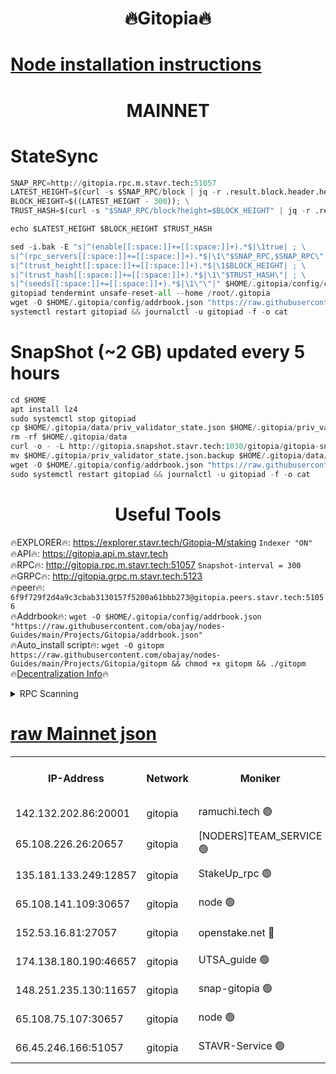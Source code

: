 <h1 align="center"> 🔥Gitopia🔥</h1>

[Node installation instructions](https://github.com/obajay/nodes-Guides/tree/main/Projects/Gitopia)
=

<h1 align="center"> MAINNET</h1>

# StateSync
```python
SNAP_RPC=http://gitopia.rpc.m.stavr.tech:51057
LATEST_HEIGHT=$(curl -s $SNAP_RPC/block | jq -r .result.block.header.height); \
BLOCK_HEIGHT=$((LATEST_HEIGHT - 300)); \
TRUST_HASH=$(curl -s "$SNAP_RPC/block?height=$BLOCK_HEIGHT" | jq -r .result.block_id.hash)

echo $LATEST_HEIGHT $BLOCK_HEIGHT $TRUST_HASH

sed -i.bak -E "s|^(enable[[:space:]]+=[[:space:]]+).*$|\1true| ; \
s|^(rpc_servers[[:space:]]+=[[:space:]]+).*$|\1\"$SNAP_RPC,$SNAP_RPC\"| ; \
s|^(trust_height[[:space:]]+=[[:space:]]+).*$|\1$BLOCK_HEIGHT| ; \
s|^(trust_hash[[:space:]]+=[[:space:]]+).*$|\1\"$TRUST_HASH\"| ; \
s|^(seeds[[:space:]]+=[[:space:]]+).*$|\1\"\"|" $HOME/.gitopia/config/config.toml
gitopiad tendermint unsafe-reset-all --home /root/.gitopia
wget -O $HOME/.gitopia/config/addrbook.json "https://raw.githubusercontent.com/obajay/nodes-Guides/main/Projects/Gitopia/addrbook.json"
systemctl restart gitopiad && journalctl -u gitopiad -f -o cat
```
# SnapShot (~2 GB) updated every 5 hours
```python
cd $HOME
apt install lz4
sudo systemctl stop gitopiad
cp $HOME/.gitopia/data/priv_validator_state.json $HOME/.gitopia/priv_validator_state.json.backup
rm -rf $HOME/.gitopia/data
curl -o - -L http://gitopia.snapshot.stavr.tech:1030/gitopia/gitopia-snap.tar.lz4 | lz4 -c -d - | tar -x -C $HOME/.gitopia --strip-components 2
mv $HOME/.gitopia/priv_validator_state.json.backup $HOME/.gitopia/data/priv_validator_state.json
wget -O $HOME/.gitopia/config/addrbook.json "https://raw.githubusercontent.com/obajay/nodes-Guides/main/Projects/Gitopia/addrbook.json"
sudo systemctl restart gitopiad && journalctl -u gitopiad -f -o cat
```
 <h1 align="center"> Useful Tools</h1>

🔥EXPLORER🔥:      https://explorer.stavr.tech/Gitopia-M/staking  `Indexer "ON"` \
🔥API🔥: 			 		 https://gitopia.api.m.stavr.tech \
🔥RPC🔥:           http://gitopia.rpc.m.stavr.tech:51057              `Snapshot-interval = 300` \
🔥GRPC🔥:          http://gitopia.grpc.m.stavr.tech:5123 \
🔥peer🔥:					 `6f9f729f2d4a9c3cbab3130157f5200a61bbb273@gitopia.peers.stavr.tech:51056` \
🔥Addrbook🔥:    ```wget -O $HOME/.gitopia/config/addrbook.json "https://raw.githubusercontent.com/obajay/nodes-Guides/main/Projects/Gitopia/addrbook.json"``` \
🔥Auto_install script🔥: ```wget -O gitopm https://raw.githubusercontent.com/obajay/nodes-Guides/main/Projects/Gitopia/gitopm && chmod +x gitopm && ./gitopm``` \
🔥[Decentralization Info](https://github.com/obajay/StateSync-snapshots/tree/main/Projects/Gitopia/Decentralization)🔥

<details>
<summary>RPC Scanning</summary>

<h2 align="center"> We scan nodes in real time every 4 hours. And we provide the final result of RPC endpoints.
We cannot influence the operation of these nodes in any way. </h2>


```python
If Voting Power is higher than 0 --> then the Node is a validator of the network and may be subject to attack and be a potential threat to the chain.
```
```python
We marked such validators with a red symbol
```

</details>

[raw Mainnet json](https://rpc-check.gitopm.stavr.tech/gitopm/rpc-gitopm-result.json)
=

<table><tr><th>IP-Address</th><th>Network</th><th>Moniker</th><th>Latest Block Height</th><th>Earliest Block Height</th><th>Catching Up</th><th>Tx Index</th><th>Voting Power</th><th>Scan Time</th></tr><tr><td>142.132.202.86:20001</td><td>gitopia</td><td>ramuchi.tech 🟢</td><td>11975696</td><td>6548337</td><td>False</td><td>on</td><td>0</td><td>2024-01-09T17:35:08.865740468UTC</td></tr><tr><td>65.108.226.26:20657</td><td>gitopia</td><td>[NODERS]TEAM_SERVICE 🟢</td><td>11975711</td><td>6846001</td><td>False</td><td>on</td><td>0</td><td>2024-01-09T17:35:32.525052460UTC</td></tr><tr><td>135.181.133.249:12857</td><td>gitopia</td><td>StakeUp_rpc 🟢</td><td>11975696</td><td>8010001</td><td>False</td><td>on</td><td>0</td><td>2024-01-09T17:35:09.321219789UTC</td></tr><tr><td>65.108.141.109:30657</td><td>gitopia</td><td>node 🟢</td><td>11975696</td><td>10145845</td><td>False</td><td>on</td><td>0</td><td>2024-01-09T17:35:08.307255375UTC</td></tr><tr><td>152.53.16.81:27057</td><td>gitopia</td><td>openstake.net 🔴</td><td>11975676</td><td>10455001</td><td>False</td><td>off</td><td>24944</td><td>2024-01-09T17:34:31.755247414UTC</td></tr><tr><td>174.138.180.190:46657</td><td>gitopia</td><td>UTSA_guide 🟢</td><td>11975682</td><td>11194706</td><td>False</td><td>on</td><td>0</td><td>2024-01-09T17:34:40.639004289UTC</td></tr><tr><td>148.251.235.130:11657</td><td>gitopia</td><td>snap-gitopia 🟢</td><td>11975696</td><td>11730001</td><td>False</td><td>on</td><td>0</td><td>2024-01-09T17:35:08.531034622UTC</td></tr><tr><td>65.108.75.107:30657</td><td>gitopia</td><td>node 🟢</td><td>11975704</td><td>11907586</td><td>False</td><td>on</td><td>0</td><td>2024-01-09T17:35:21.919709689UTC</td></tr><tr><td>66.45.246.166:51057</td><td>gitopia</td><td>STAVR-Service 🟢</td><td>11975687</td><td>11959501</td><td>False</td><td>on</td><td>0</td><td>2024-01-09T17:34:49.418028256UTC</td></tr></table>
